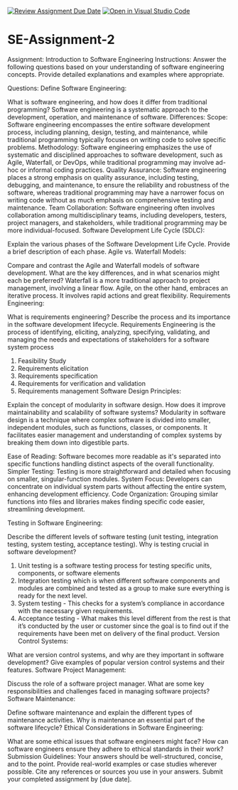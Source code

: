 [![Review Assignment Due Date](https://classroom.github.com/assets/deadline-readme-button-24ddc0f5d75046c5622901739e7c5dd533143b0c8e959d652212380cedb1ea36.svg)](https://classroom.github.com/a/-ucQIGTc)
[![Open in Visual Studio Code](https://classroom.github.com/assets/open-in-vscode-718a45dd9cf7e7f842a935f5ebbe5719a5e09af4491e668f4dbf3b35d5cca122.svg)](https://classroom.github.com/online_ide?assignment_repo_id=15244733&assignment_repo_type=AssignmentRepo)
# SE-Assignment-2
Assignment: Introduction to Software Engineering
Instructions:
Answer the following questions based on your understanding of software engineering concepts. Provide detailed explanations and examples where appropriate.

Questions:
Define Software Engineering:

What is software engineering, and how does it differ from traditional programming?
Software engineering is a systematic approach to the development, operation, and maintenance of software. 
Differences:
Scope: Software engineering encompasses the entire software development process, including planning, design, testing, and maintenance, while traditional programming typically focuses on writing code to solve specific problems.
Methodology: Software engineering emphasizes the use of systematic and disciplined approaches to software development, such as Agile, Waterfall, or DevOps, while traditional programming may involve ad-hoc or informal coding practices.
Quality Assurance: Software engineering places a strong emphasis on quality assurance, including testing, debugging, and maintenance, to ensure the reliability and robustness of the software, whereas traditional programming may have a narrower focus on writing code without as much emphasis on comprehensive testing and maintenance.
Team Collaboration: Software engineering often involves collaboration among multidisciplinary teams, including developers, testers, project managers, and stakeholders, while traditional programming may be more individual-focused.
Software Development Life Cycle (SDLC):

Explain the various phases of the Software Development Life Cycle. Provide a brief description of each phase.
Agile vs. Waterfall Models:

Compare and contrast the Agile and Waterfall models of software development. What are the key differences, and in what scenarios might each be preferred?
Waterfall is a more traditional approach to project management, involving a linear flow. Agile, on the other hand, embraces an iterative process. It involves rapid actions and great flexibility.
Requirements Engineering:

What is requirements engineering?
Describe the process and its importance in the software development lifecycle.
Requirements Engineering is the process of identifying, eliciting, analyzing, specifying, validating, and managing the needs and expectations of stakeholders for a software system
process
1) Feasibility Study
2) Requirements elicitation
3) Requirements specification
4) Requirements for verification and validation
5) Requirements management
Software Design Principles:

Explain the concept of modularity in software design. How does it improve maintainability and scalability of software systems?
Modularity in software design is a technique where complex software is divided into smaller, independent modules, such as functions, classes, or components. It facilitates easier management and understanding of complex systems by breaking them down into digestible parts.

Ease of Reading: Software becomes more readable as it's separated into specific functions handling distinct aspects of the overall functionality.
Simpler Testing: Testing is more straightforward and detailed when focusing on smaller, singular-function modules.
System Focus: Developers can concentrate on individual system parts without affecting the entire system, enhancing development efficiency.
Code Organization: Grouping similar functions into files and libraries makes finding specific code easier, streamlining development.

Testing in Software Engineering:

Describe the different levels of software testing (unit testing, integration testing, system testing, acceptance testing). Why is testing crucial in software development?
1) Unit testing is a software testing process for testing specific units, components, or software elements
2) Integration testing which is when different software components and modules are combined and tested as a group to make sure everything is ready for the next level.
3) System testing - This checks for a system’s compliance in accordance with the necessary given requirements.
4) Acceptance testing - What makes this level different from the rest is that it’s conducted by the user or customer since the goal is to find out if the requirements have been met on delivery of the final product.
Version Control Systems:

What are version control systems, and why are they important in software development? Give examples of popular version control systems and their features.
Software Project Management:

Discuss the role of a software project manager. What are some key responsibilities and challenges faced in managing software projects?
Software Maintenance:

Define software maintenance and explain the different types of maintenance activities. Why is maintenance an essential part of the software lifecycle?
Ethical Considerations in Software Engineering:

What are some ethical issues that software engineers might face? How can software engineers ensure they adhere to ethical standards in their work?
Submission Guidelines:
Your answers should be well-structured, concise, and to the point.
Provide real-world examples or case studies wherever possible.
Cite any references or sources you use in your answers.
Submit your completed assignment by [due date].
